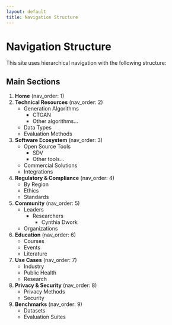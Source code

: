```yaml
---
layout: default
title: Navigation Structure
---
```


# Navigation Structure

This site uses hierarchical navigation with the following structure:

## Main Sections

1. **Home** (nav_order: 1)
2. **Technical Resources** (nav_order: 2)
   - Generation Algorithms
     - CTGAN
     - Other algorithms...
   - Data Types
   - Evaluation Methods
3. **Software Ecosystem** (nav_order: 3)
   - Open Source Tools
     - SDV
     - Other tools...
   - Commercial Solutions
   - Integrations
4. **Regulatory & Compliance** (nav_order: 4)
   - By Region
   - Ethics
   - Standards
5. **Community** (nav_order: 5)
   - Leaders
     - Researchers
       - Cynthia Dwork
   - Organizations
6. **Education** (nav_order: 6)
   - Courses
   - Events
   - Literature
7. **Use Cases** (nav_order: 7)
   - Industry
   - Public Health
   - Research
8. **Privacy & Security** (nav_order: 8)
   - Privacy Methods
   - Security
9. **Benchmarks** (nav_order: 9)
   - Datasets
   - Evaluation Suites